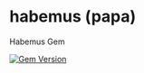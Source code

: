 # habemus (papa)
Habemus Gem

[![Gem Version](https://badge.fury.io/rb/habemus.svg)](https://badge.fury.io/rb/habemus)

